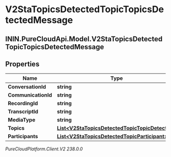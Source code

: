 # V2StaTopicsDetectedTopicTopicsDetectedMessage

## ININ.PureCloudApi.Model.V2StaTopicsDetectedTopicTopicsDetectedMessage

## Properties

|Name | Type | Description | Notes|
|------------ | ------------- | ------------- | -------------|
| **ConversationId** | **string** |  | [optional] |
| **CommunicationId** | **string** |  | [optional] |
| **RecordingId** | **string** |  | [optional] |
| **TranscriptId** | **string** |  | [optional] |
| **MediaType** | **string** |  | [optional] |
| **Topics** | [**List&lt;V2StaTopicsDetectedTopicTopicDetected&gt;**](V2StaTopicsDetectedTopicTopicDetected) |  | [optional] |
| **Participants** | [**List&lt;V2StaTopicsDetectedTopicParticipant&gt;**](V2StaTopicsDetectedTopicParticipant) |  | [optional] |



_PureCloudPlatform.Client.V2 238.0.0_
